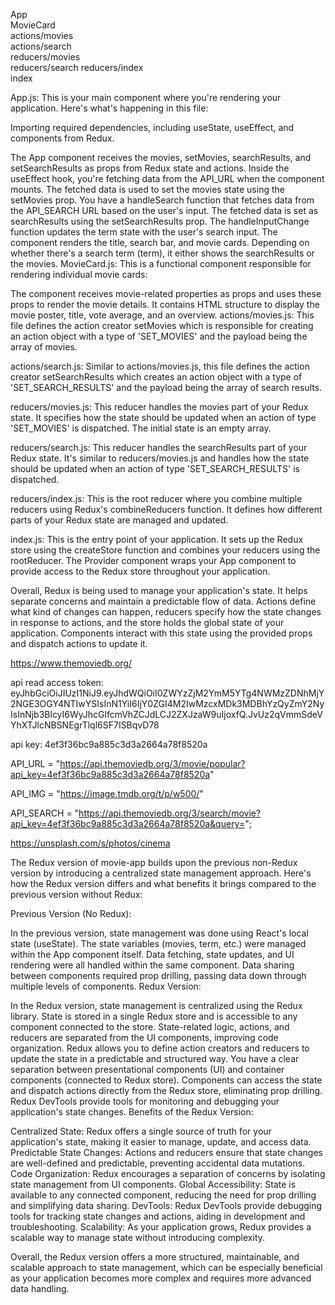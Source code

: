 App  
MovieCard  
actions/movies  
actions/search  
reducers/movies  
reducers/search
reducers/index  
index


App.js:
This is your main component where you're rendering your application. Here's what's happening in this file:

Importing required dependencies, including useState, useEffect, and components from Redux.

The App component receives the movies, setMovies, searchResults, and setSearchResults as props from Redux state and actions.
Inside the useEffect hook, you're fetching data from the API_URL when the component mounts. The fetched data is used to set the movies state using the setMovies prop.
You have a handleSearch function that fetches data from the API_SEARCH URL based on the user's input. The fetched data is set as searchResults using the setSearchResults prop.
The handleInputChange function updates the term state with the user's search input.
The component renders the title, search bar, and movie cards. Depending on whether there's a search term (term), it either shows the searchResults or the movies.
MovieCard.js:
This is a functional component responsible for rendering individual movie cards:

The component receives movie-related properties as props and uses these props to render the movie details.
It contains HTML structure to display the movie poster, title, vote average, and an overview.
actions/movies.js:
This file defines the action creator setMovies which is responsible for creating an action object with a type of 'SET_MOVIES' and the payload being the array of movies.

actions/search.js:
Similar to actions/movies.js, this file defines the action creator setSearchResults which creates an action object with a type of 'SET_SEARCH_RESULTS' and the payload being the array of search results.

reducers/movies.js:
This reducer handles the movies part of your Redux state. It specifies how the state should be updated when an action of type 'SET_MOVIES' is dispatched. The initial state is an empty array.

reducers/search.js:
This reducer handles the searchResults part of your Redux state. It's similar to reducers/movies.js and handles how the state should be updated when an action of type 'SET_SEARCH_RESULTS' is dispatched.

reducers/index.js:
This is the root reducer where you combine multiple reducers using Redux's combineReducers function. It defines how different parts of your Redux state are managed and updated.

index.js:
This is the entry point of your application. It sets up the Redux store using the createStore function and combines your reducers using the rootReducer. The Provider component wraps your App component to provide access to the Redux store throughout your application.

Overall, Redux is being used to manage your application's state. It helps separate concerns and maintain a predictable flow of data. Actions define what kind of changes can happen, reducers specify how the state changes in response to actions, and the store holds the global state of your application. Components interact with this state using the provided props and dispatch actions to update it.





https://www.themoviedb.org/

api read access token: eyJhbGciOiJIUzI1NiJ9.eyJhdWQiOiI0ZWYzZjM2YmM5YTg4NWMzZDNhMjY2NGE3OGY4NTIwYSIsInN1YiI6IjY0ZGI4M2IwMzcxMDk3MDBhYzQyZmY2NyIsInNjb3BlcyI6WyJhcGlfcmVhZCJdLCJ2ZXJzaW9uIjoxfQ.JvUz2qVmmSdeVYhXTJlcNBSNEgrTlql6SF7ISBqvD78

api key: 4ef3f36bc9a885c3d3a2664a78f8520a


API_URL = "https://api.themoviedb.org/3/movie/popular?api_key=4ef3f36bc9a885c3d3a2664a78f8520a"


API_IMG = "https://image.tmdb.org/t/p/w500/"


API_SEARCH = "https://api.themoviedb.org/3/search/movie?api_key=4ef3f36bc9a885c3d3a2664a78f8520a&query=";


 <!-- <img src={API_IMG + props.poster_path} alt="movieimg"/> -->

 https://unsplash.com/s/photos/cinema



 <!-- https://bootstrapmade.com/bootstrap-portfolio-templates/ -->







The Redux version of movie-app builds upon the previous non-Redux version by introducing a centralized state management approach. Here's how the Redux version differs and what benefits it brings compared to the previous version without Redux:

Previous Version (No Redux):

In the previous version, state management was done using React's local state (useState).
The state variables (movies, term, etc.) were managed within the App component itself.
Data fetching, state updates, and UI rendering were all handled within the same component.
Data sharing between components required prop drilling, passing data down through multiple levels of components.
Redux Version:

In the Redux version, state management is centralized using the Redux library.
State is stored in a single Redux store and is accessible to any component connected to the store.
State-related logic, actions, and reducers are separated from the UI components, improving code organization.
Redux allows you to define action creators and reducers to update the state in a predictable and structured way.
You have a clear separation between presentational components (UI) and container components (connected to Redux store).
Components can access the state and dispatch actions directly from the Redux store, eliminating prop drilling.
Redux DevTools provide tools for monitoring and debugging your application's state changes.
Benefits of the Redux Version:

Centralized State: Redux offers a single source of truth for your application's state, making it easier to manage, update, and access data.
Predictable State Changes: Actions and reducers ensure that state changes are well-defined and predictable, preventing accidental data mutations.
Code Organization: Redux encourages a separation of concerns by isolating state management from UI components.
Global Accessibility: State is available to any connected component, reducing the need for prop drilling and simplifying data sharing.
DevTools: Redux DevTools provide debugging tools for tracking state changes and actions, aiding in development and troubleshooting.
Scalability: As your application grows, Redux provides a scalable way to manage state without introducing complexity.

Overall, the Redux version offers a more structured, maintainable, and scalable approach to state management, which can be especially beneficial as your application becomes more complex and requires more advanced data handling.

